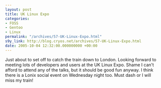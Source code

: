 ```yaml
---
layout: post
title: UK Linux Expo
categories:
- FOSS
- Gentoo
- Linux
permalink: "/archives/57-UK-Linux-Expo.html"
s9y_link: http://blog.cryos.net/archives/57-UK-Linux-Expo.html
date: 2005-10-04 12:32:00.000000000 +00:00
---
```

Just about to set off to catch the train down to London. Looking forward to meeting lots of developers and users at the UK Linux Expo. Shame I can't afford to attend any of the talks, but it should be good fun anyway. I think there is a Lonix social event on Wednesday night too. Must dash or I will miss my train!
